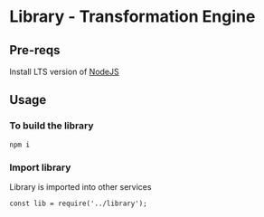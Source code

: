 # Library - Transformation Engine

## Pre-reqs
Install LTS version of [NodeJS](https://nodejs.org/en/)

## Usage

### To build the library
```
npm i
```

### Import library
Library is imported into other services
```
const lib = require('../library');
```